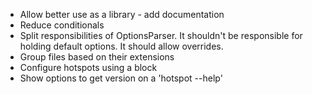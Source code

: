 * Allow better use as a library - add documentation
* Reduce conditionals
* Split responsibilities of OptionsParser. It shouldn't be responsible for holding default options. It should allow overrides.
* Group files based on their extensions
* Configure hotspots using a block
* Show options to get version on a 'hotspot --help'
